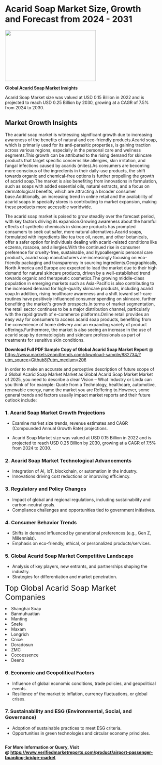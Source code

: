 <H1>Acarid Soap Market Size, Growth and Forecast from 2024 - 2031</H1><img class="aligncenter size-medium wp-image-584254" src="https://thirdeyenews.in/wp-content/uploads/2024/09/Global-Market-Research-300x168.jpeg" alt="" width="300" height="168" /><p><strong>Global&nbsp;<a href="https://www.marketsizeandtrends.com/download-sample/882734/?utm_source=Github8j?utm_medium=206">Acarid Soap Market</a> Insights</strong></p><p>Acarid Soap Market size was valued at USD 0.15 Billion in 2022 and is projected to reach USD 0.25 Billion by 2030, growing at a CAGR of 7.5% from 2024 to 2030.</p><p><h2>Market Growth Insights</h2> <p>The acarid soap market is witnessing significant growth due to increasing awareness of the benefits of natural and eco-friendly products.Acarid soap, which is primarily used for its anti-parasitic properties, is gaining traction across various regions, especially in the personal care and wellness segments.This growth can be attributed to the rising demand for skincare products that target specific concerns like allergies, skin irritation, and fungal infections caused by acarids (mites).As consumers are becoming more conscious of the ingredients in their daily-use products, the shift towards organic and chemical-free options is further propelling the growth of acarid soap.The market is also benefiting from innovations in formulation, such as soaps with added essential oils, natural extracts, and a focus on dermatological benefits, which are attracting a broader consumer base.Additionally, an increasing trend in online retail and the availability of acarid soaps in specialty stores is contributing to market expansion, making these products more accessible worldwide.</p> <p>The acarid soap market is poised to grow steadily over the forecast period, with key factors driving its expansion.Growing awareness about the harmful effects of synthetic chemicals in skincare products has prompted consumers to seek out safer, more natural alternatives.Acarid soaps, formulated with ingredients like tea tree oil, neem, and other botanicals, offer a safer option for individuals dealing with acarid-related conditions like eczema, rosacea, and allergies.With the continued rise in consumer preference for cruelty-free, sustainable, and hypoallergenic personal care products, acarid soap manufacturers are increasingly focusing on eco-friendly packaging and transparency in sourcing ingredients.Geographically, North America and Europe are expected to lead the market due to their high demand for natural skincare products, driven by a well-established trend towards organic and therapeutic cosmetics.The growing middle-class population in emerging markets such as Asia-Pacific is also contributing to the increased demand for high-quality skincare products, including acarid soap.In addition, rising healthcare awareness and a shift toward self-care routines have positively influenced consumer spending on skincare, further benefiting the market's growth prospects.In terms of market segmentation, the retail sector continues to be a major distribution channel, particularly with the rapid growth of e-commerce platforms.Online retail provides an easy way for consumers to access acarid soap products, benefiting from the convenience of home delivery and an expanding variety of product offerings.Furthermore, the market is also seeing an increase in the use of acarid soap by dermatologists and skincare professionals as part of treatments for sensitive skin conditions.</p><p><span class=""><strong>Download Full PDF Sample Copy of Global Acarid Soap Market Report</strong> @ <a href="https://www.marketsizeandtrends.com/download-sample/882734/?utm_source=Github8j?utm_medium=206" target="_blank">https://www.marketsizeandtrends.com/download-sample/882734/?utm_source=Github8j?utm_medium=206</a></span></p><p>In order to make an accurate and perceptive description of future scope of a Global&nbsp;Acarid Soap Market Market as Global&nbsp;Acarid Soap Market Market of 2025, you need to describe a clear Vision &ndash; What Industry or Linda can you think of for example: Quote from a Technology, healthcare, automotive, renewable energy, name the market you are Reffering to.However, some general trends and factors usually impact market reports and their future outlook include:</p><h3>1.&nbsp;<strong>Acarid Soap Market Growth Projections</strong></h3><ul><li>Examine market size trends, revenue estimates and CAGR (Compounded Annual Growth Rate) projections.</li><li><p>Acarid Soap Market size was valued at USD 0.15 Billion in 2022 and is projected to reach USD 0.25 Billion by 2030, growing at a CAGR of 7.5% from 2024 to 2030.</p></li></ul><h3>2.&nbsp;<strong>Acarid Soap Market Technological Advancements</strong></h3><ul><li>Integration of AI, IoT, blockchain, or automation in the industry.</li><li>Innovations driving cost reductions or improving efficiency.</li></ul><h3>3.&nbsp;<strong>Regulatory and Policy Changes</strong></h3><ul><li>Impact of global and regional regulations, including sustainability and carbon-neutral goals.</li><li>Compliance challenges and opportunities tied to government initiatives.</li></ul><h3>4.&nbsp;<strong>Consumer Behavior Trends</strong></h3><ul><li>Shifts in demand influenced by generational preferences (e.g., Gen Z, Millennials).</li><li>Emphasis on eco-friendly, ethical, or personalized products/services.</li></ul><h3>5.&nbsp;<strong>Global Acarid Soap Market Competitive Landscape</strong></h3><ul><li>Analysis of key players, new entrants, and partnerships shaping the industry.</li><li>Strategies for differentiation and market penetration.</li></ul><p data-pm-slice="1 1 []"><span style="color: inherit; font-family: inherit; font-size: 25px;">Top Global Acarid Soap Market Companies</span></p><div class="" data-test-id=""><p><li>Shanghai Soap</li><li> Banmuhuatian</li><li> Manting</li><li> Snefe</li><li> Maxam</li><li> Longrich</li><li> Cnice</li><li> Doradosun</li><li> ZMC</li><li> Cocoessence</li><li> Deeno</li></p></div><h3>6.&nbsp;<strong>Economic and Geopolitical Factors</strong></h3><ul><li>Influence of global economic conditions, trade policies, and geopolitical events.</li><li>Resilience of the market to inflation, currency fluctuations, or global crises.</li></ul><h3>7.&nbsp;<strong>Sustainability and ESG (Environmental, Social, and Governance)</strong></h3><ul><li>Adoption of sustainable practices to meet ESG criteria.</li><li>Opportunities in green technologies and circular economy principles.</li></ul><h2><strong style="font-size: 14px;">For More Information or Query, Visit @&nbsp;</strong><a style="background-color: #ffffff; font-size: 14px;" href="https://www.marketsizeandtrends.com/report/acarid-soap-market/" target="_blank">https://www.verifiedmarketreports.com/product/airport-passenger-boarding-bridge-market</a></h2>